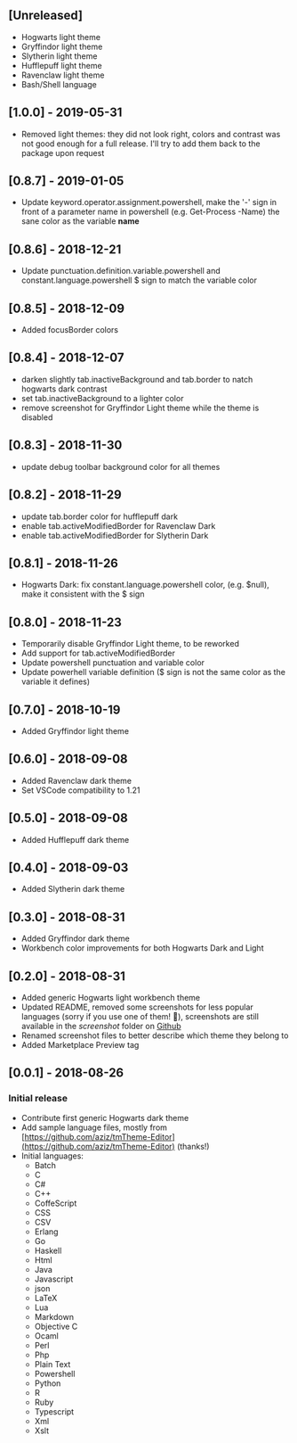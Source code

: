 ## [Unreleased]

- Hogwarts light theme
- Gryffindor light theme
- Slytherin light theme
- Hufflepuff light theme
- Ravenclaw light theme
- Bash/Shell language

## [1.0.0] - 2019-05-31

- Removed light themes: they did not look right, colors and contrast was not good enough for a full release. I'll try to add them back to the package upon request


## [0.8.7] - 2019-01-05

- Update keyword.operator.assignment.powershell, make the '-' sign in front of a parameter name in powershell (e.g. Get-Process -Name) the sane color as the variable **name**

## [0.8.6] - 2018-12-21

- Update punctuation.definition.variable.powershell and constant.language.powershell $ sign to match the variable color

## [0.8.5] - 2018-12-09

- Added focusBorder colors

## [0.8.4] - 2018-12-07

- darken slightly tab.inactiveBackground and tab.border to natch hogwarts dark contrast
- set tab.inactiveBackground to a lighter color
- remove screenshot for Gryffindor Light theme while the theme is disabled

## [0.8.3] - 2018-11-30

- update debug toolbar background color for all themes

## [0.8.2] - 2018-11-29

- update tab.border color for hufflepuff dark
- enable tab.activeModifiedBorder for Ravenclaw Dark
- enable tab.activeModifiedBorder for Slytherin Dark

## [0.8.1] - 2018-11-26

- Hogwarts Dark: fix constant.language.powershell color, (e.g. $null), make it consistent with the $ sign


## [0.8.0] - 2018-11-23

- Temporarily disable Gryffindor Light theme, to be reworked
- Add support for tab.activeModifiedBorder
- Update powershell punctuation and variable color
- Update powerhell variable definition ($ sign is not the same color as the variable it defines)

## [0.7.0] - 2018-10-19

- Added Gryffindor light theme

## [0.6.0] - 2018-09-08

- Added Ravenclaw dark theme
- Set VSCode compatibility to 1.21

## [0.5.0] - 2018-09-08

- Added Hufflepuff dark theme

## [0.4.0] - 2018-09-03

- Added Slytherin dark theme

## [0.3.0] - 2018-08-31

- Added Gryffindor dark theme
- Workbench color improvements for both Hogwarts Dark and Light

## [0.2.0] - 2018-08-31

- Added generic Hogwarts light workbench theme
- Updated README, removed some screenshots for less popular languages (sorry if you use one of them! 🙂), screenshots are still available in the _screenshot_ folder on [Github](https://github.com/carlocardella/hogwarts-colors-for-vscode)
- Renamed screenshot files to better describe which theme they belong to
- Added Marketplace Preview tag

## [0.0.1] - 2018-08-26

### Initial release

- Contribute first generic Hogwarts dark theme
- Add sample language files, mostly from [https://github.com/aziz/tmTheme-Editor](https://github.com/aziz/tmTheme-Editor) (thanks!)
- Initial languages:
  - Batch
  - C
  - C#
  - C++
  - CoffeScript
  - CSS
  - CSV
  - Erlang
  - Go
  - Haskell
  - Html
  - Java
  - Javascript
  - json
  - LaTeX
  - Lua
  - Markdown
  - Objective C
  - Ocaml
  - Perl
  - Php
  - Plain Text
  - Powershell
  - Python
  - R
  - Ruby
  - Typescript
  - Xml
  - Xslt

<!-- [0.0.1]: https://github.com/carlocardella/hogwarts-colors-for-vscode -->